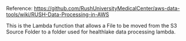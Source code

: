 Reference: https://github.com/RushUniversityMedicalCenter/aws-data-tools/wiki/RUSH-Data-Processing-in-AWS


This is the Lambda function that allows a File to be moved from the S3 Source Folder to a folder used for healthlake data processing lambda.
